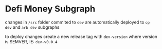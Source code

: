 # Defi Money Subgraph

changes in `/src` folder commited to `dev` are automatically deployed to `op dev` and `arb dev` subgraphs

to deploy changes create a new release tag with `dev-version` where version is SEMVER, IE: `dev-v0.0.4`
